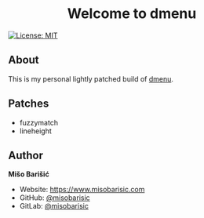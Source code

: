 <h1 align="center">Welcome to dmenu</h1>
<p>
  <a href="https://github.com/misobarisic/dmenu/blob/master/LICENSE" target="_blank">
    <img alt="License: MIT" src="https://img.shields.io/badge/License-MIT-blue.svg" />
  </a>
</p>

## About
This is my personal lightly patched build of [dmenu](https://dmenu.suckless.org/).

## Patches
- fuzzymatch
- lineheight


## Author

**Mišo Barišić**

* Website: https://www.misobarisic.com
* GitHub: [@misobarisic](https://github.com/misobarisic)
* GitLab: [@misobarisic](https://gitlab.com/misobarisic)
